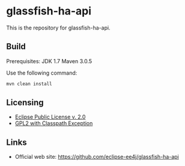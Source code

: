 # glassfish-ha-api

This is the repository for glassfish-ha-api.

## Build

Prerequisites:
JDK 1.7
Maven 3.0.5

Use the following command:
```bash
mvn clean install
```

## Licensing

- [Eclipse Public License v. 2.0](http://www.eclipse.org/legal/epl-2.0)
- [GPL2 with Classpath Exception](https://www.gnu.org/software/classpath/license.html)

## Links

- Official web site: https://github.com/eclipse-ee4j/glassfish-ha-api
